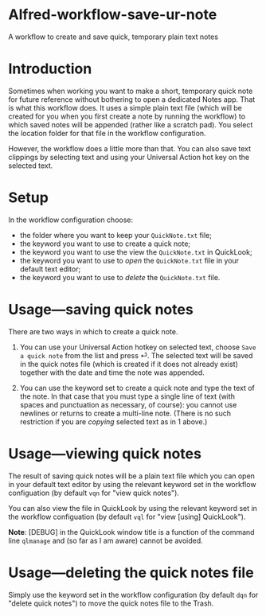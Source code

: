 # Alfred-workflow-save-ur-note
A workflow to create and save quick, temporary plain text notes

# Introduction

Sometimes when working you want to make a short, temporary quick note for future reference without bothering to open a dedicated Notes app. That is what this workflow does. It uses a simple plain text file (which will be created for you when you first create a note by running the workflow) to which saved notes will be appended (rather like a scratch pad). You select the location folder for that file in the workflow configuration.

However, the workflow does a little more than that. You can also save text clippings by selecting text and using your Universal Action hot key on the selected text.

# Setup

In the workflow configuration choose:
- the folder where you want to keep your `QuickNote.txt` file;
- the keyword you want to use to create a quick note;
- the keyword you want to use the view the `QuickNote.txt` in QuickLook;
- the keyword you want to use to *open* the `QuickNote.txt` file in your default text editor;
- the keyword you want to use to *delete* the `QuickNote.txt` file.

# Usage—saving quick notes

There are two ways in which to create a quick note.

1. You can use your Universal Action hotkey on selected text, choose `Save a quick note` from the list and press ⏎. The selected text will be saved in the quick notes file (which is created if it does not already exist) together with the date and time the note was appended.

2. You can use the keyword set to create a quick note and type the text of the note. In that case that you must type a single line of text (with spaces and punctuation as necessary, of course): you cannot use newlines or returns to create a multi-line note. (There is no such restriction if you are *copying* selected text as in 1 above.)

# Usage—viewing quick notes

The result of saving quick notes will be a plain text file which you can open in your default text editor by using the relevant keyword set in the workflow configuation (by default `vqn` for "view quick notes").

You can also view the file in QuickLook by using the relevant keyword set in the workflow configuation (by default `vql` for "view [using] QuickLook").

**Note**: [DEBUG] in the QuickLook window title is a function of the command line `qlmanage` and (so far as I am aware) cannot be avoided.

# Usage—deleting the quick notes file

Simply use the keyword set in the workflow configuration (by default `dqn` for "delete quick notes") to move the quick notes file to the Trash.
